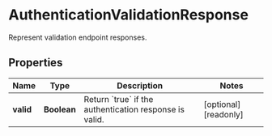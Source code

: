 # AuthenticationValidationResponse

Represent validation endpoint responses.

## Properties

| Name      | Type        | Description                                                      | Notes                 |
| --------- | ----------- | ---------------------------------------------------------------- | --------------------- |
| **valid** | **Boolean** | Return &#x60;true&#x60; if the authentication response is valid. | [optional] [readonly] |
